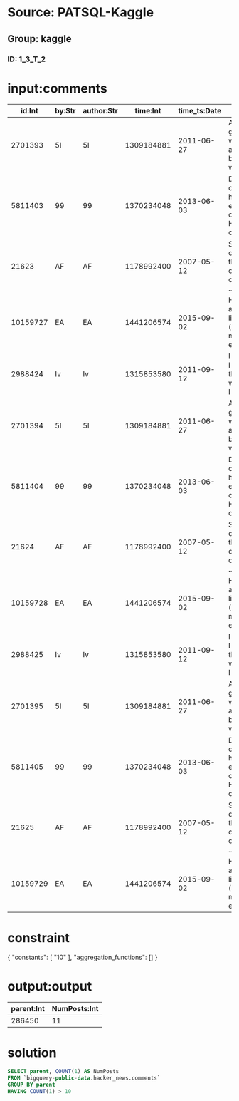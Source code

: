 # Source: PATSQL-Kaggle
## Group: kaggle
### ID: 1_3_T_2

# input:comments

| id:Int | by:Str | author:Str | time:Int | time_ts:Date | text:Str | parent:Int | deleted:Str | dead:Str | ranking:Int |
|---|---|---|---|---|---|---|---|---|---|
| 2701393 | 5l | 5l | 1309184881 | 2011-06-27 | And the glazier who fixed all the broken windo... | 286450 | NULL | NULL | 0 |
| 5811403 | 99 | 99 | 1370234048 | 2013-06-03 | Does canada have the equivalent of H1B/Green c... | 5804452 | NULL | NULL | 0 |
| 21623 | AF | AF | 1178992400 | 2007-05-12 | Speaking of Rails, there are other options in ... | 286450 | NULL | NULL | 0 |
| 10159727 | EA | EA | 1441206574 | 2015-09-02 | Humans and large livestock (and maybe even pet... | 286450 | NULL | NULL | 0 |
| 2988424 | Iv | Iv | 1315853580 | 2011-09-12 | I must say I reacted in the same way when I re... | 286450 | NULL | NULL | 0 |
| 2701394 | 5l | 5l | 1309184881 | 2011-06-27 | And the glazier who fixed all the broken windo... | 2701243 | NULL | NULL | 0 |
| 5811404 | 99 | 99 | 1370234048 | 2013-06-03 | Does canada have the equivalent of H1B/Green c... | 286450 | NULL | NULL | 0 |
| 21624 | AF | AF | 1178992400 | 2007-05-12 | Speaking of Rails, there are other options in ... | 286450 | NULL | NULL | 0 |
| 10159728 | EA | EA | 1441206574 | 2015-09-02 | Humans and large livestock (and maybe even pet... | 286450 | NULL | NULL | 0 |
| 2988425 | Iv | Iv | 1315853580 | 2011-09-12 | I must say I reacted in the same way when I re... | 286450 | NULL | NULL | 0 |
| 2701395 | 5l | 5l | 1309184881 | 2011-06-27 | And the glazier who fixed all the broken windo... | 286450 | NULL | NULL | 0 |
| 5811405 | 99 | 99 | 1370234048 | 2013-06-03 | Does canada have the equivalent of H1B/Green c... | 5804452 | NULL | NULL | 0 |
| 21625 | AF | AF | 1178992400 | 2007-05-12 | Speaking of Rails, there are other options in ... | 286450 | NULL | NULL | 0 |
| 10159729 | EA | EA | 1441206574 | 2015-09-02 | Humans and large livestock (and maybe even pet... | 286450 | NULL | NULL | 0 |

# constraint

{
  "constants": [
    "10"
  ],
  "aggregation_functions": []
}

# output:output

| parent:Int | NumPosts:Int |
|---|---|
| 286450 | 11 |

# solution

```sql
SELECT parent, COUNT(1) AS NumPosts
FROM `bigquery-public-data.hacker_news.comments`
GROUP BY parent
HAVING COUNT(1) > 10
```
